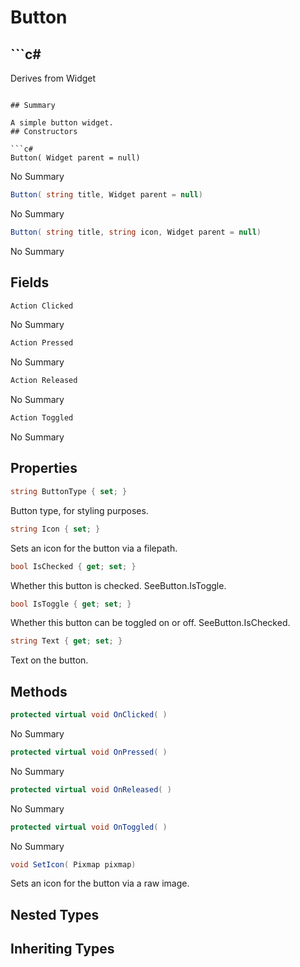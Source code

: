 # Button

## ```c#
Derives from Widget
```

## Summary

A simple button widget.
## Constructors

```c#
Button( Widget parent = null) 
```
No Summary
```c#
Button( string title, Widget parent = null) 
```
No Summary
```c#
Button( string title, string icon, Widget parent = null) 
```
No Summary
## Fields

```c#
Action Clicked
```
No Summary
```c#
Action Pressed
```
No Summary
```c#
Action Released
```
No Summary
```c#
Action Toggled
```
No Summary
## Properties

```c#
string ButtonType { set; } 
```
Button type, for styling purposes.
```c#
string Icon { set; } 
```
Sets an icon for the button via a filepath.
```c#
bool IsChecked { get; set; } 
```
Whether this button is checked. SeeButton.IsToggle.
```c#
bool IsToggle { get; set; } 
```
Whether this button can be toggled on or off. SeeButton.IsChecked.
```c#
string Text { get; set; } 
```
Text on the button.
## Methods

```c#
protected virtual void OnClicked( ) 
```
No Summary
```c#
protected virtual void OnPressed( ) 
```
No Summary
```c#
protected virtual void OnReleased( ) 
```
No Summary
```c#
protected virtual void OnToggled( ) 
```
No Summary
```c#
void SetIcon( Pixmap pixmap) 
```
Sets an icon for the button via a raw image.
## Nested Types

## Inheriting Types

